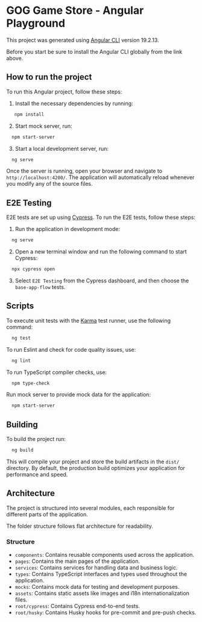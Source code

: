 # GOG Game Store - Angular Playground

This project was generated using [Angular CLI](https://github.com/angular/angular-cli) version 19.2.13. 

Before you start be sure to install the Angular CLI globally from the link above.
## How to run the project
To run this Angular project, follow these steps:

1. Install the necessary dependencies by running:

```bash
   npm install
 ```
2. Start mock server, run:
```bash
  npm start-server
```
3. Start a local development server, run:

```bash
  ng serve
```

Once the server is running, open your browser and navigate to `http://localhost:4200/`. The application will automatically reload whenever you modify any of the source files.

## E2E Testing
E2E tests are set up using [Cypress](https://www.cypress.io/). To run the E2E tests, follow these steps:

1. Run the application in development mode:

```bash
  ng serve
```
2. Open a new terminal window and run the following command to start Cypress:

```bash 
  npx cypress open
```
3. Select `E2E Testing` from the Cypress dashboard, and then choose the `base-app-flow` tests.
## Scripts

To execute unit tests with the [Karma](https://karma-runner.github.io) test runner, use the following command:

```bash
  ng test
```

To run Eslint and check for code quality issues, use:

```bash
  ng lint
```

To run TypeScript compiler checks, use:

```bash
  npm type-check
```

Run mock server to provide mock data for the application:

```bash
  npm start-server
```

## Building

To build the project run:

```bash
  ng build   
```

This will compile your project and store the build artifacts in the `dist/` directory. By default, the production build optimizes your application for performance and speed.

## Architecture
The project is structured into several modules, each responsible for different parts of the application.

The folder structure follows flat architecture for readability.

### Structure
- `components`: Contains reusable components used across the application.
- `pages`: Contains the main pages of the application.
- `services`: Contains services for handling data and business logic.
- `types`: Contains TypeScript interfaces and types used throughout the application.
- `mocks`: Contains mock data for testing and development purposes.
- `assets`: Contains static assets like images and i18n internationalization files.
- `root/cypress`: Contains Cypress end-to-end tests.
- `root/husky`: Contains Husky hooks for pre-commit and pre-push checks.
